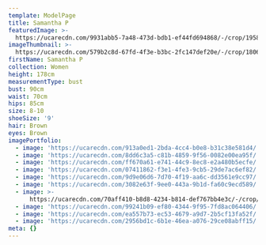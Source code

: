 ```yaml
---
template: ModelPage
title: Samantha P
featuredImage: >-
  https://ucarecdn.com/9931abb5-7a48-473d-bdb1-ef44fd694868/-/crop/1958x947/0,0/-/preview/
imageThumbnail: >-
  https://ucarecdn.com/579b2c8d-67fd-4f3e-b3bc-2fc147def20e/-/crop/1806x1632/296,0/-/preview/
firstName: Samantha P
collection: Women
height: 178cm
measurementType: bust
bust: 90cm
waist: 70cm
hips: 85cm
size: 8-10
shoeSize: '9'
hair: Brown
eyes: Brown
imagePortfolio:
  - image: 'https://ucarecdn.com/913a0ed1-2bda-4cc4-b0e8-b31c38e581d4/'
  - image: 'https://ucarecdn.com/8dd6c3a5-c81b-4859-9f56-0082e00ea95f/'
  - image: 'https://ucarecdn.com/ff670a61-e741-44c9-8ec8-e2a480b5ecfe/'
  - image: 'https://ucarecdn.com/07411862-f3e1-4fe3-9cb5-29de7ac6ef82/'
  - image: 'https://ucarecdn.com/9d9e06d6-7d70-4f19-aa6c-dd3561e9cc97/'
  - image: 'https://ucarecdn.com/3082e63f-9ee0-443a-9b1d-fa60c9ecd589/'
  - image: >-
      https://ucarecdn.com/70aff410-b8d8-4234-b814-def767bb4e3c/-/crop/753x2340/462,0/-/preview/
  - image: 'https://ucarecdn.com/99241b09-ef80-4344-9f95-7fd8ac064406/'
  - image: 'https://ucarecdn.com/ea557b73-ec53-4679-a9d7-2b5cf13fa52f/'
  - image: 'https://ucarecdn.com/2956bd1c-6b1e-46ea-a076-29ce08abff15/'
meta: {}
---
```



